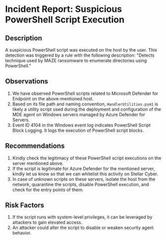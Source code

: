 # Incident Report: Suspicious PowerShell Script Execution

## Description
A suspicious PowerShell script was executed on the host by the user. This detection was triggered by a rule with the following description: "Detects technique used by MAZE ransomware to enumerate directories using PowerShell."

## Observations
1. We have observed PowerShell scripts related to Microsoft Defender for Endpoint on the above-mentioned host.
2. Based on its file path and naming convention, `HandlerUtilities.psm1` is likely a utility script used during the deployment and configuration of the MDE agent on Windows servers managed by Azure Defender for Servers.
3. Event ID 4104 in the Windows event log indicates PowerShell Script Block Logging. It logs the execution of PowerShell script blocks.

## Recommendations
1. Kindly check the legitimacy of these PowerShell script executions on the server mentioned above.
2. If the script is legitimate for Azure Defender for the mentioned server, kindly let us know so that we can whitelist this activity on Stellar Cyber.
3. In case of unknown scripts on these servers, isolate the host from the network, quarantine the scripts, disable PowerShell execution, and check for the entry points of them.

## Risk Factors
1. If the script runs with system-level privileges, it can be leveraged by attackers to gain elevated access.
2. An attacker could alter the script to disable or weaken security agent behavior.

